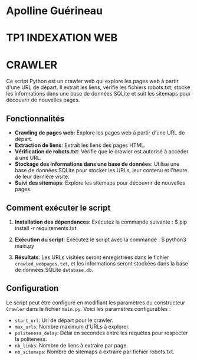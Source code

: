 # Apolline Guérineau
# TP1 INDEXATION WEB
# CRAWLER

Ce script Python est un crawler web qui explore les pages web à partir d'une URL de départ. Il extrait les liens, vérifie les fichiers robots.txt, stocke les informations dans une base de données SQLite et suit les sitemaps pour découvrir de nouvelles pages.

## Fonctionnalités

- **Crawling de pages web**: Explore les pages web à partir d'une URL de départ.
- **Extraction de liens**: Extrait les liens des pages HTML.
- **Vérification de robots.txt**: Vérifie que le crawler est autorisé à accéder à une URL.
- **Stockage des informations dans une base de données**: Utilise une base de données SQLite pour stocker les URLs, leur contenu et l'heure de leur dernière visite.
- **Suivi des sitemaps**: Explore les sitemaps pour découvrir de nouvelles pages.

## Comment exécuter le script

1. **Installation des dépendances**:
   Exécutez la commande suivante :
   $ pip install -r requirements.txt

2. **Exécution du script**:
    Exécutez le script avec la commande :
    $ python3 main.py

3. **Résultats**:
    Les URLs visitées seront enregistrées dans le fichier `crawled_webpages.txt`, et les informations seront stockées dans la base de données SQLite `database.db`.

## Configuration

Le script peut être configuré en modifiant les paramètres du constructeur `Crawler` dans le fichier `main.py`. Voici les paramètres configurables :

- `start_url`: Url de départ pour le crawler.
- `max_urls`: Nombre maximum d'URLs à explorer.
- `politeness_delay`: Délai en secondes entre les requêtes pour respecter la politeness.
- `nb_links`: Nombre de liens à extraire par page.
- `nb_sitemaps`: Nombre de sitemaps à extraire par fichier robots.txt.

